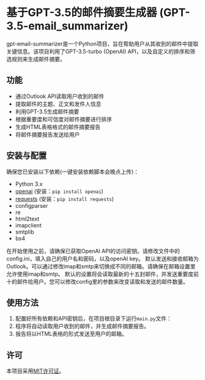 # 基于GPT-3.5的邮件摘要生成器 (GPT-3.5-email_summarizer)

gpt-email-summarizer是一个Python项目，旨在帮助用户从其收到的邮件中提取关键信息。该项目利用了GPT-3.5-turbo (OpenAI) API，以及自定义的排序和筛选规则来生成邮件摘要。

## 功能

- 通过Outlook API读取用户收到的邮件
- 提取邮件的主题、正文和发件人信息
- 利用GPT-3.5生成邮件摘要
- 根据重要度和可信度对邮件摘要进行排序
- 生成HTML表格格式的邮件摘要报告
- 将邮件摘要报告发送给用户

## 安装与配置

确保您已安装以下依赖(一键安装依赖脚本会晚点上传)：

- Python 3.x
- [openai](https://github.com/openai/openai) (安装：`pip install openai`)
- [requests](https://docs.python-requests.org/en/master/) (安装：`pip install requests`)
- configparser
- re
- html2text
- imapclient
- smtplib
- bs4

在开始使用之前，请确保已获取OpenAI API的访问密钥。请修改文件中的config.ini，填入自己的用户名和密码，以及openAI key。
默认发送和接收邮箱为Outlook。可以通过修改imap和smtp来切换成不同的邮箱。请确保在邮箱设置里允许使用imap和smtp。
默认的设置将会读取最新的十五封邮件，并发送重要度前十的邮件给用户。您可以修改config里的参数来改变读取和发送的邮件数量。

## 使用方法

1. 配置好所有依赖和API密钥后，在项目根目录下运行`main.py`文件：
2. 程序将自动读取用户收到的邮件，并生成邮件摘要报告。
3. 报告将以HTML表格的形式发送至用户的邮箱。

## 许可

本项目采用[MIT许可证](LICENSE)。
